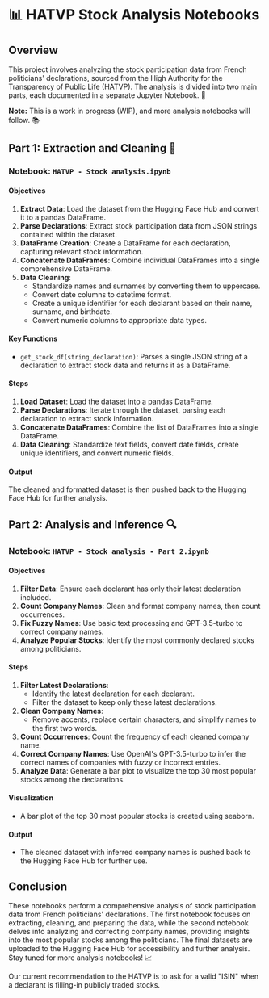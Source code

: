 # 📊 HATVP Stock Analysis Notebooks

## Overview

This project involves analyzing the stock participation data from French politicians' declarations, sourced from the High Authority for the Transparency of Public Life (HATVP). The analysis is divided into two main parts, each documented in a separate Jupyter Notebook. 🚀

**Note:** This is a work in progress (WIP), and more analysis notebooks will follow. 📚

## Part 1: Extraction and Cleaning 🧹

### Notebook: `HATVP - Stock analysis.ipynb`

#### Objectives
1. **Extract Data**: Load the dataset from the Hugging Face Hub and convert it to a pandas DataFrame.
2. **Parse Declarations**: Extract stock participation data from JSON strings contained within the dataset.
3. **DataFrame Creation**: Create a DataFrame for each declaration, capturing relevant stock information.
4. **Concatenate DataFrames**: Combine individual DataFrames into a single comprehensive DataFrame.
5. **Data Cleaning**: 
   - Standardize names and surnames by converting them to uppercase.
   - Convert date columns to datetime format.
   - Create a unique identifier for each declarant based on their name, surname, and birthdate.
   - Convert numeric columns to appropriate data types.

#### Key Functions
- `get_stock_df(string_declaration)`: Parses a single JSON string of a declaration to extract stock data and returns it as a DataFrame.

#### Steps
1. **Load Dataset**: Load the dataset into a pandas DataFrame.
2. **Parse Declarations**: Iterate through the dataset, parsing each declaration to extract stock information.
3. **Concatenate DataFrames**: Combine the list of DataFrames into a single DataFrame.
4. **Data Cleaning**: Standardize text fields, convert date fields, create unique identifiers, and convert numeric fields.

#### Output
The cleaned and formatted dataset is then pushed back to the Hugging Face Hub for further analysis.

## Part 2: Analysis and Inference 🔍

### Notebook: `HATVP - Stock analysis - Part 2.ipynb`

#### Objectives
1. **Filter Data**: Ensure each declarant has only their latest declaration included.
2. **Count Company Names**: Clean and format company names, then count occurrences.
3. **Fix Fuzzy Names**: Use basic text processing and GPT-3.5-turbo to correct company names.
4. **Analyze Popular Stocks**: Identify the most commonly declared stocks among politicians.

#### Steps
1. **Filter Latest Declarations**: 
   - Identify the latest declaration for each declarant.
   - Filter the dataset to keep only these latest declarations.
2. **Clean Company Names**: 
   - Remove accents, replace certain characters, and simplify names to the first two words.
3. **Count Occurrences**: Count the frequency of each cleaned company name.
4. **Correct Company Names**: Use OpenAI's GPT-3.5-turbo to infer the correct names of companies with fuzzy or incorrect entries.
5. **Analyze Data**: Generate a bar plot to visualize the top 30 most popular stocks among the declarations.

#### Visualization
- A bar plot of the top 30 most popular stocks is created using seaborn.

#### Output
- The cleaned dataset with inferred company names is pushed back to the Hugging Face Hub for further use.

## Conclusion

These notebooks perform a comprehensive analysis of stock participation data from French politicians' declarations. The first notebook focuses on extracting, cleaning, and preparing the data, while the second notebook delves into analyzing and correcting company names, providing insights into the most popular stocks among the politicians. The final datasets are uploaded to the Hugging Face Hub for accessibility and further analysis. Stay tuned for more analysis notebooks! 📈  

Our current recommendation to the HATVP is to ask for a valid "ISIN" when a declarant is filling-in publicly traded stocks.  
